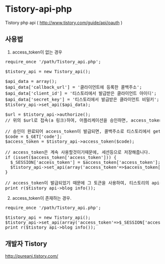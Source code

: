 # Tistory-api-php
Tistory php api ( http://www.tistory.com/guide/api/oauth )

## 사용법
1. access_token이 없는 경우
<pre>
require_once '/path/Tistory_api.php';

$tistory_api = new Tistory_api();

$api_data = array();
$api_data['callback_url'] = '클라이언트에 등록한 콜백주소';
$api_data['client_id'] = '티스토리에서 발급받은 클라이언트 아이디';
$api_data['secret_key'] = '티스토리에서 발급받은 클라이언트 비밀키';
$tistory_api->set_api($api_data);

$url = $tistory_api->authorize();
// 위의 $url로 접속(a 링크)하여, 어플리케이션을 승인하면, access_token을 발급받을 수 있습니다.

// 승인이 완료되어 access_token이 발급되면, 콜백주소로 티스토리에서 get 메소드로 code와 state를 리턴해줍니다.
$code = $_GET['code'];
$access_token = $tistory_api->access_token($code);

// access_token은 계속 사용할것이기때문에, 세션등으로 저장해줍니다.
if (isset($access_token['access_token'])) {
  $_SESSION['access_token'] = $access_token['access_token'];
  $tistory_api->set_api(array('access_token'=>$access_token['access_token']));
}

// access_token이 발급되었기 때문에 그 토큰을 사용하여, 티스토리의 api를 사용합니다.
print_r($tistory_api->blog_info());
</pre>

2. access_token이 존재하는 경우.
<pre>
require_once '/path/Tistory_api.php';

$tistory_api = new Tistory_api();
$tistory_api->set_api(array('access_token'=>$_SESSION['access_token']));
print_r($tistory_api->blog_info());
</pre>

## 개발자 Tistory
http://pureani.tistory.com/
